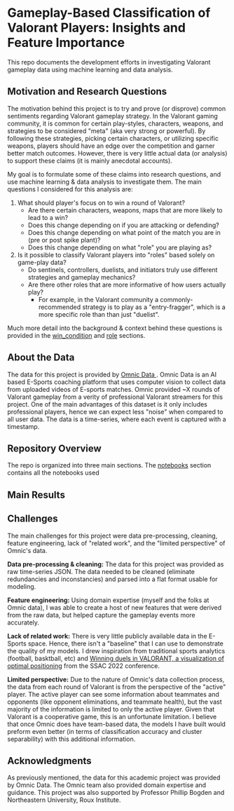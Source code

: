 # Gameplay-Based Classification of Valorant Players: Insights and Feature Importance
This repo documents the development efforts in investigating Valorant gameplay data using machine learning and data analysis.

## Motivation and Research Questions
The motivation behind this project is to try and prove (or disprove) common sentiments regarding Valorant gameplay strategy. In the Valorant gaming community, it is common for certain play-styles, characters, weapons, and strategies to be considered "meta" (aka very strong or powerful). By following these strategies, picking certain characters, or utilizing specific weapons, players should have an edge over the competition and garner better match outcomes. However, there is very little actual data (or analysis) to support these claims (it is mainly anecdotal accounts). 

My goal is to formulate some of these claims into research questions, and use machine learning & data analysis to investigate them. The main questions I considered for this analysis are:

1. What should player's focus on to win a round of Valorant?
   - Are there certain characters, weapons, maps that are more likely to lead to a win?
   - Does this change depending on if you are attacking or defending?
   - Does this change depending on what point of the match you are in (pre or post spike plant)?
   - Does this change depending on what "role" you are playing as?
2. Is it possible to classify Valorant players into "roles" based solely on game-play data?
   - Do sentinels, controllers, duelists, and initiators truly use different strategies and gameplay mechanics?
   - Are there other roles that are more informative of how users actually play?
     - For example, in the Valorant community a commonly-recommended strategy is to play as a "entry-fragger", which is a more specific role than than just "duelist".
    
Much more detail into the background & context behind these questions is provided in the [win_condition](https://github.com/sophiacofone/omnic_ml/tree/main/notebooks) and [role](https://github.com/sophiacofone/omnic_ml/tree/main/notebooks) sections. 

## About the Data
The data for this project is provided by [Omnic Data ](https://www.omnic.ai/forge.html). Omnic Data is an AI based E-Sports coaching platform that uses computer vision to collect data from uploaded videos of E-sports matches. Omnic provided ~X rounds of Valorant gameplay from a verity of professional Valorant streamers for this project. One of the main advantages of this dataset is it only includes professional players, hence we can expect less "noise" when compared to all user data. The data is a time-series, where each event is captured with a timestamp.

## Repository Overview
The repo is organized into three main sections. The [notebooks](https://github.com/sophiacofone/omnic_ml/tree/main/notebooks) section contains all the notebooks used

## Main Results

## Challenges
The main challenges for this project were data pre-processing, cleaning, feature engineering, lack of "related work", and the "limited perspective" of Omnic's data.  

**Data pre-processing & cleaning:** The data for this project was provided as raw time-series JSON. The data needed to be cleaned (eliminate redundancies and inconstancies) and parsed into a flat format usable for modeling.

**Feature engineering:** Using domain expertise (myself and the folks at Omnic data), I was able to create a host of new features that were derived from the raw data, but helped capture the gameplay events more accurately.

**Lack of related work:** There is very little publicly available data in the E-Sports space. Hence, there isn't a "baseline" that I can use to demonstrate the quality of my models. I drew inspiration from traditional sports analytics (football, basktball, etc) and [Winning duels in VALORANT, a visualization of optimal positioning](https://global-uploads.webflow.com/5f1af76ed86d6771ad48324b/6228f96dd382261a4887643f_Winning%20Duels%20in%20Valorant.pdf) from the SSAC 2022 conference.

**Limited perspective:** Due to the nature of Omnic's data collection process, the data from each round of Valorant is from the perspective of the "active" player. The active player can see some information about teammates and opponents (like opponent eliminations, and teammate health), but the vast majority of the information is limited to only the active player. Given that Valorant is a cooperative game, this is an unfortunate limitation. I believe that once Omnic does have team-based data, the models I have built would preform even better (in terms of classification accuracy and cluster separability) with this additional information. 

## Acknowledgments
As previously mentioned, the data for this academic project was provided by Omnic Data. The Omnic team also provided domain expertise and guidance. This project was also supported by Professor Phillip Bogden and Northeastern University, Roux Institute.
